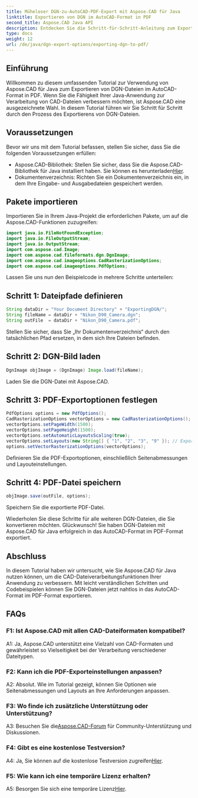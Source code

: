 ```yaml
---
title: Müheloser DGN-zu-AutoCAD-PDF-Export mit Aspose.CAD für Java
linktitle: Exportieren von DGN im AutoCAD-Format in PDF
second_title: Aspose.CAD Java API
description: Entdecken Sie die Schritt-für-Schritt-Anleitung zum Exportieren von DGN-Dateien in das AutoCAD-Format im PDF-Format mit Aspose.CAD für Java. Erweitern Sie mühelos die CAD-Verarbeitungsmöglichkeiten Ihrer Java-Anwendung.
type: docs
weight: 12
url: /de/java/dgn-export-options/exporting-dgn-to-pdf/
---
```

## Einführung

Willkommen zu diesem umfassenden Tutorial zur Verwendung von Aspose.CAD für Java zum Exportieren von DGN-Dateien im AutoCAD-Format in PDF. Wenn Sie die Fähigkeit Ihrer Java-Anwendung zur Verarbeitung von CAD-Dateien verbessern möchten, ist Aspose.CAD eine ausgezeichnete Wahl. In diesem Tutorial führen wir Sie Schritt für Schritt durch den Prozess des Exportierens von DGN-Dateien.


## Voraussetzungen
Bevor wir uns mit dem Tutorial befassen, stellen Sie sicher, dass Sie die folgenden Voraussetzungen erfüllen:
-  Aspose.CAD-Bibliothek: Stellen Sie sicher, dass Sie die Aspose.CAD-Bibliothek für Java installiert haben. Sie können es herunterladen[Hier](https://releases.aspose.com/cad/java/).
- Dokumentenverzeichnis: Richten Sie ein Dokumentenverzeichnis ein, in dem Ihre Eingabe- und Ausgabedateien gespeichert werden.

## Pakete importieren

Importieren Sie in Ihrem Java-Projekt die erforderlichen Pakete, um auf die Aspose.CAD-Funktionen zuzugreifen:

```java
import java.io.FileNotFoundException;
import java.io.FileOutputStream;
import java.io.OutputStream;
import com.aspose.cad.Image;
import com.aspose.cad.fileformats.dgn.DgnImage;
import com.aspose.cad.imageoptions.CadRasterizationOptions;
import com.aspose.cad.imageoptions.PdfOptions;
```

Lassen Sie uns nun den Beispielcode in mehrere Schritte unterteilen:

## Schritt 1: Dateipfade definieren

```java
String dataDir = "Your Document Directory" + "ExportingDGN/";
String fileName = dataDir + "Nikon_D90_Camera.dgn";
String outFile  = dataDir + "Nikon_D90_Camera.pdf";
```

Stellen Sie sicher, dass Sie „Ihr Dokumentenverzeichnis“ durch den tatsächlichen Pfad ersetzen, in dem sich Ihre Dateien befinden.

## Schritt 2: DGN-Bild laden

```java
DgnImage objImage = (DgnImage) Image.load(fileName);
```

Laden Sie die DGN-Datei mit Aspose.CAD.

## Schritt 3: PDF-Exportoptionen festlegen

```java
PdfOptions options = new PdfOptions();
CadRasterizationOptions vectorOptions = new CadRasterizationOptions();
vectorOptions.setPageWidth(1500);
vectorOptions.setPageHeight(1500);
vectorOptions.setAutomaticLayoutsScaling(true);
vectorOptions.setLayouts(new String[] { "1", "2", "3", "9" }); // Exportieren Sie bestimmte Ansichten
options.setVectorRasterizationOptions(vectorOptions);
```

Definieren Sie die PDF-Exportoptionen, einschließlich Seitenabmessungen und Layouteinstellungen.

## Schritt 4: PDF-Datei speichern

```java
objImage.save(outFile, options);
```

Speichern Sie die exportierte PDF-Datei.

Wiederholen Sie diese Schritte für alle weiteren DGN-Dateien, die Sie konvertieren möchten. Glückwunsch! Sie haben DGN-Dateien mit Aspose.CAD für Java erfolgreich in das AutoCAD-Format im PDF-Format exportiert.

## Abschluss

In diesem Tutorial haben wir untersucht, wie Sie Aspose.CAD für Java nutzen können, um die CAD-Dateiverarbeitungsfunktionen Ihrer Anwendung zu verbessern. Mit leicht verständlichen Schritten und Codebeispielen können Sie DGN-Dateien jetzt nahtlos in das AutoCAD-Format im PDF-Format exportieren.

## FAQs

### F1: Ist Aspose.CAD mit allen CAD-Dateiformaten kompatibel?

A1: Ja, Aspose.CAD unterstützt eine Vielzahl von CAD-Formaten und gewährleistet so Vielseitigkeit bei der Verarbeitung verschiedener Dateitypen.

### F2: Kann ich die PDF-Exporteinstellungen anpassen?

A2: Absolut. Wie im Tutorial gezeigt, können Sie Optionen wie Seitenabmessungen und Layouts an Ihre Anforderungen anpassen.

### F3: Wo finde ich zusätzliche Unterstützung oder Unterstützung?

 A3: Besuchen Sie die[Aspose.CAD-Forum](https://forum.aspose.com/c/cad/19) für Community-Unterstützung und Diskussionen.

### F4: Gibt es eine kostenlose Testversion?

 A4: Ja, Sie können auf die kostenlose Testversion zugreifen[Hier](https://releases.aspose.com/).

### F5: Wie kann ich eine temporäre Lizenz erhalten?

 A5: Besorgen Sie sich eine temporäre Lizenz[Hier](https://purchase.aspose.com/temporary-license/).